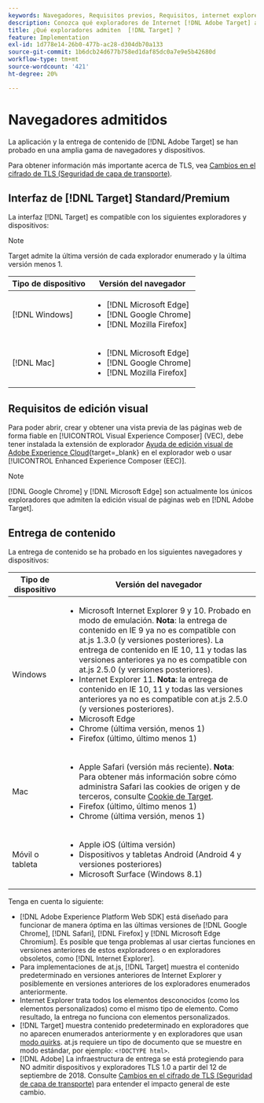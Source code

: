 ```yaml
---
keywords: Navegadores, Requisitos previos, Requisitos, internet explorer, chrome, firefox, safari, android, surface, Navegadores0
description: Conozca qué exploradores de Internet [!DNL Adobe Target] admiten para su interfaz y para la entrega de contenido.
title: ¿Qué exploradores admiten  [!DNL Target] ?
feature: Implementation
exl-id: 1d778e14-26b0-477b-ac28-d304db70a133
source-git-commit: 1b6dcb24d677b758ed1daf85dc0a7e9e5b42680d
workflow-type: tm+mt
source-wordcount: '421'
ht-degree: 20%

---
```


# Navegadores admitidos

La aplicación y la entrega de contenido de [!DNL Adobe Target] se han probado en una amplia gama de navegadores y dispositivos.

Para obtener información más importante acerca de TLS, vea [Cambios en el cifrado de TLS (Seguridad de capa de transporte)](tls-transport-layer-security-encryption.md).

## Interfaz de [!DNL Target] Standard/Premium

La interfaz [!DNL Target] es compatible con los siguientes exploradores y dispositivos:

>[!NOTE]
>
>Target admite la última versión de cada explorador enumerado y la última versión menos 1.


| Tipo de dispositivo | Versión del navegador |
|--- |--- |
| [!DNL Windows] | <ul><li>[!DNL Microsoft Edge]</li><li>[!DNL Google Chrome]</li><li>[!DNL Mozilla Firefox]</li></ul> |
| [!DNL Mac] | <ul><li>[!DNL Microsoft Edge]</li><li>[!DNL Google Chrome]</li><li>[!DNL Mozilla Firefox]</li></ul> |

## Requisitos de edición visual

Para poder abrir, crear y obtener una vista previa de las páginas web de forma fiable en [!UICONTROL Visual Experience Composer] (VEC), debe tener instalada la extensión de explorador [Ayuda de edición visual de Adobe Experience Cloud](https://experienceleague.adobe.com/en/docs/target/using/experiences/vec/troubleshoot-composer/visual-editing-helper-extension){target=_blank} en el explorador web o usar [!UICONTROL Enhanced Experience Composer (EEC)].

>[!NOTE]
>
>[!DNL Google Chrome] y [!DNL Microsoft Edge] son actualmente los únicos exploradores que admiten la edición visual de páginas web en [!DNL Adobe Target].


## Entrega de contenido

La entrega de contenido se ha probado en los siguientes navegadores y dispositivos:

| Tipo de dispositivo | Versión del navegador |
|--- |--- |
| Windows | <ul><li>Microsoft Internet Explorer 9 y 10. Probado en modo de emulación. **Nota**: la entrega de contenido en IE 9 ya no es compatible con at.js 1.3.0 (y versiones posteriores). La entrega de contenido en IE 10, 11 y todas las versiones anteriores ya no es compatible con at.js 2.5.0 (y versiones posteriores).</li><li>Internet Explorer 11. **Nota**: la entrega de contenido en IE 10, 11 y todas las versiones anteriores ya no es compatible con at.js 2.5.0 (y versiones posteriores).</li><li>Microsoft Edge</li><li>Chrome (última versión, menos 1)</li><li>Firefox (último, último menos 1)</li></ul> |
| Mac | <ul><li>Apple Safari (versión más reciente). **Nota**: Para obtener más información sobre cómo administra Safari las cookies de origen y de terceros, consulte [Cookie de Target](../implement/client-side/atjs/atjs-cookies.md).</li><li>Firefox (último, último menos 1)</li><li>Chrome (última versión, menos 1)</li></ul> |
| Móvil o tableta | <ul><li>Apple iOS (última versión)</li><li>Dispositivos y tabletas Android (Android 4 y versiones posteriores)</li><li>Microsoft Surface (Windows 8.1)</li></ul> |

Tenga en cuenta lo siguiente:

* [!DNL Adobe Experience Platform Web SDK] está diseñado para funcionar de manera óptima en las últimas versiones de [!DNL Google Chrome], [!DNL Safari], [!DNL Firefox] y [!DNL Microsoft Edge Chromium]. Es posible que tenga problemas al usar ciertas funciones en versiones anteriores de estos exploradores o en exploradores obsoletos, como [!DNL Internet Explorer].
* Para implementaciones de at.js, [!DNL Target] muestra el contenido predeterminado en versiones anteriores de Internet Explorer y posiblemente en versiones anteriores de los exploradores enumerados anteriormente.
* Internet Explorer trata todos los elementos desconocidos (como los elementos personalizados) como el mismo tipo de elemento. Como resultado, la entrega no funciona con elementos personalizados.
* [!DNL Target] muestra contenido predeterminado en exploradores que no aparecen enumerados anteriormente y en exploradores que usan [modo quirks](https://en.wikipedia.org/wiki/Quirks_mode). at.js requiere un tipo de documento que se muestre en modo estándar, por ejemplo: `<!DOCTYPE html>`.
* [!DNL Adobe] La infraestructura de entrega se está protegiendo para NO admitir dispositivos y exploradores TLS 1.0 a partir del 12 de septiembre de 2018. Consulte [Cambios en el cifrado de TLS (Seguridad de capa de transporte)](../before-implement/tls-transport-layer-security-encryption.md) para entender el impacto general de este cambio.

